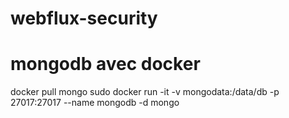# webflux-security
# mongodb avec docker
docker pull mongo
sudo docker run -it -v mongodata:/data/db -p 27017:27017 --name mongodb -d mongo
